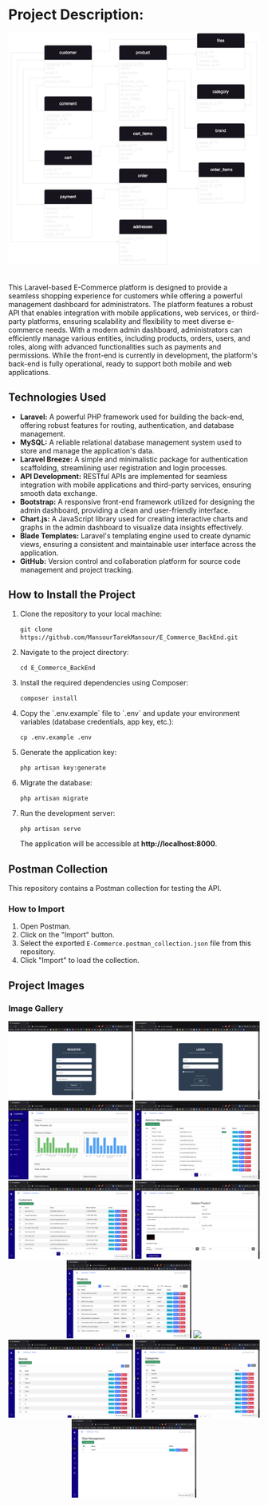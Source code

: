 <h1>Project Description:</h1>

<img src="e-commerce 3.png" alt="E-Commerce Schema" style="max-width: 100%; height: auto; margin-bottom: 20px;">

<p>This Laravel-based E-Commerce platform is designed to provide a seamless shopping experience for customers while offering a powerful management dashboard for administrators. The platform features a robust API that enables integration with mobile applications, web services, or third-party platforms, ensuring scalability and flexibility to meet diverse e-commerce needs. With a modern admin dashboard, administrators can efficiently manage various entities, including products, orders, users, and roles, along with advanced functionalities such as payments and permissions. While the front-end is currently in development, the platform's back-end is fully operational, ready to support both mobile and web applications.</p>

<h2>Technologies Used</h2>
<ul>
    <li><strong>Laravel:</strong> A powerful PHP framework used for building the back-end, offering robust features for routing, authentication, and database management.</li>
    <li><strong>MySQL:</strong> A reliable relational database management system used to store and manage the application's data.</li>
    <li><strong>Laravel Breeze:</strong> A simple and minimalistic package for authentication scaffolding, streamlining user registration and login processes.</li>
    <li><strong>API Development:</strong> RESTful APIs are implemented for seamless integration with mobile applications and third-party services, ensuring smooth data exchange.</li>
    <li><strong>Bootstrap:</strong> A responsive front-end framework utilized for designing the admin dashboard, providing a clean and user-friendly interface.</li>
    <li><strong>Chart.js:</strong> A JavaScript library used for creating interactive charts and graphs in the admin dashboard to visualize data insights effectively.</li>
    <li><strong>Blade Templates:</strong> Laravel's templating engine used to create dynamic views, ensuring a consistent and maintainable user interface across the application.</li>
    <li><strong>GitHub:</strong> Version control and collaboration platform for source code management and project tracking.</li>
</ul>

<h2>How to Install the Project</h2>
<ol>
    <li>Clone the repository to your local machine:
        <pre><code>git clone https://github.com/MansourTarekMansour/E_Commerce_BackEnd.git</code></pre>
    </li>
    <li>Navigate to the project directory:
        <pre><code>cd E_Commerce_BackEnd</code></pre>
    </li>
    <li>Install the required dependencies using Composer:
        <pre><code>composer install</code></pre>
    </li>
    <li>Copy the `.env.example` file to `.env` and update your environment variables (database credentials, app key, etc.):
        <pre><code>cp .env.example .env</code></pre>
    </li>
    <li>Generate the application key:
        <pre><code>php artisan key:generate</code></pre>
    </li>
    <li>Migrate the database:
        <pre><code>php artisan migrate</code></pre>
    </li>
    <li>Run the development server:
        <pre><code>php artisan serve</code></pre>
        The application will be accessible at <strong>http://localhost:8000</strong>.
    </li>
</ol>

<h2>Postman Collection</h2>

<p>This repository contains a Postman collection for testing the API.</p>

<h3>How to Import</h3>
<ol>
    <li>Open Postman.</li>
    <li>Click on the "Import" button.</li>
    <li>Select the exported <code>E-Commerce.postman_collection.json</code> file from this repository.</li>
    <li>Click "Import" to load the collection.</li>
</ol>

## Project Images

### Image Gallery
<p align="center">
  <img src="project_images/image_1.png" width="250" />
  <img src="project_images/image_2.png" width="250" />
  <img src="project_images/image_3.png" width="250" />
  <img src="project_images/image_4.png" width="250" />
  <img src="project_images/image_5.png" width="250" />
  <img src="project_images/image_6.png" width="250" />
  <img src="project_images/image_7.png" width="250" />
  <img src="project_images/image_8.png" width="150" />
  <img src="project_images/image_9.png" width="250" />
  <img src="project_images/image_10.png" width="250" />
  <img src="project_images/image_11.png" width="250" />
</p>

